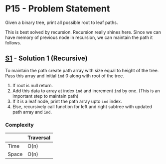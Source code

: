 # P15 - Problem Statement
Given a binary tree, print all possible root to leaf paths.

This is best solved by recursion. Recursion really shines here. Since we can have memory of previous node in recursion, we can maintain the path it follows.
## [S1](https://github.com/Lakshitnagar/DS-ALGO/blob/master/ds/binaryTree/p15/S1.java) - Solution 1 (Recursive)
To maintain the path create path array with size equal to height of the tree. Pass this array and initial `ind` 0 along with root of the tree.
1. If root is null return.
2. Add this data to array at index `ind` and increment `ind` by one. (This is an important step to maintain path)
3. If it is a leaf node, print the path array upto `ind` index.
4. Else, recursively call function for left and right subtree with updated path array and `ind`.

### Complexity

|               | Traversal     |
| ------------- | ------------- |
| Time          | O(n)          |
| Space         | O(n)          |
